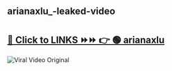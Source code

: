 
 ## arianaxlu_-leaked-video 

# <h2><a href="https://clipsfans.com/arianaxlu_&ref=git">🔗 Click to LINKS ⏩⏩ 👉 🟢 arianaxlu  </a></h2>

<a href="https://clipsfans.com/arianaxlu_&ref=git" rel="nofollow" data-target="animated-image.originalLink"><img src="https://i.ibb.co.com/xMMVF88/686577567.gif" alt="Viral Video Original" style="max-width: 100%; display: inline-block;" data-target="animated-image.originalImage"></a>
